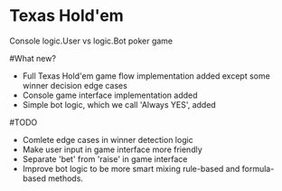 # Texas Hold'em
Console logic.User vs logic.Bot poker game

#What new?

-	Full Texas Hold'em game flow implementation added except some winner decision edge cases
-   Console game interface implementation added
-	Simple bot logic, which we call 'Always YES', added

#TODO

- Comlete edge cases in winner detection logic
- Make user input in game interface more friendly
- Separate 'bet' from 'raise' in game interface
- Improve bot logic to be more smart mixing rule-based and formula-based methods.
